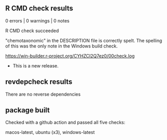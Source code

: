 ## R CMD check results


0 errors | 0 warnings | 0 notes

R CMD check succeeded

"chemotaxonomic" in the DESCRIPTION file is correctly spelt. The spelling of
this was the only note in the Windows build check. 

https://win-builder.r-project.org/CYHZCI2Q7ez0/00check.log


* This is a new release.

## revdepcheck results

There are no reverse dependencies

## package built

Checked with a github action and passed all five checks: 

macos-latest, ubuntu (x3), windows-latest


